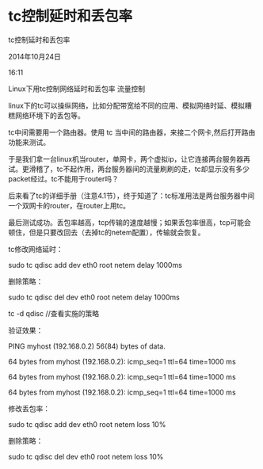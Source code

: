 # tc控制延时和丢包率

tc控制延时和丢包率

2014年10月24日

16:11

Linux下用tc控制网络延时和丢包率 流量控制

linux下的tc可以操纵网络，比如分配带宽给不同的应用、模拟网络时延、模拟糟糕网络环境下的丢包等。

tc中间需要用一个路由器。使用 tc 当中间的路由器，来接二个网卡,然后打开路由功能来测试。

于是我们拿一台linux机当router，单网卡，两个虚拟ip，让它连接两台服务器再试。更滑稽了，tc不起作用，两台服务器间的流量刷刷的走，tc却显示没有多少packet经过。tc不能用于router吗？

后来看了tc的详细手册（注意4.1节），终于知道了：tc标准用法是两台服务器中间一个双网卡的router，在router上用tc。

最后测试成功。丢包率越高，tcp传输的速度越慢；如果丢包率很高，tcp可能会顿住，但是只要改回去（去掉tc的netem配置），传输就会恢复。

tc修改网络延时：

sudo tc qdisc add dev eth0 root netem delay 1000ms

删除策略：

sudo tc qdisc del dev eth0 root netem delay 1000ms

tc -d qdisc //查看实施的策略

验证效果：

PING myhost (192.168.0.2) 56(84) bytes of data.

64 bytes from myhost (192.168.0.2): icmp_seq=1 ttl=64 time=1000 ms

64 bytes from myhost (192.168.0.2): icmp_seq=1 ttl=64 time=1000 ms

64 bytes from myhost (192.168.0.2): icmp_seq=1 ttl=64 time=1000 ms

修改丢包率：

sudo tc qdisc add dev eth0 root netem loss 10%

删除策略：

sudo tc qdisc del dev eth0 root netem loss 10%